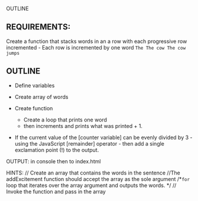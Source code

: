 OUTLINE

## REQUIREMENTS:

Create a function that stacks words in an a row with each progressive row incremented
	- Each row is incremented by one word
	``
		The
		The cow
		The cow jumps
	``
## OUTLINE
- Define variables
- Create array of words
- Create function
	- Create a loop that prints one word 
	- then increments and prints what was printed + 1.

- If the current value of the [counter variable] can be evenly divided by 3 - using the JavaScript [remainder] operator - then add a single exclamation point (!) to the output.


OUTPUT: in console then to index.html


HINTS:
// Create an array that contains the words in the sentence
//The addExcitement function should accept the array as the sole argument
/*`for` loop that iterates over the array argument and outputs the words. */
// Invoke the function and pass in the array
